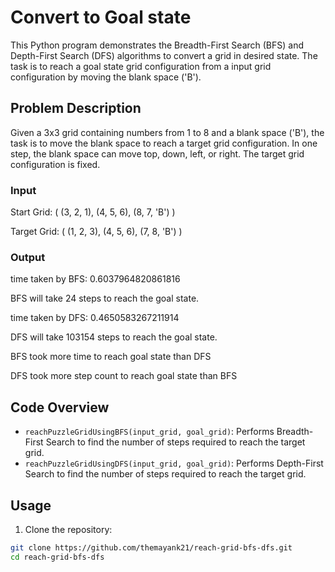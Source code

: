 # Convert to Goal state

This Python program demonstrates the Breadth-First Search (BFS) and Depth-First Search (DFS) algorithms to convert a grid in desired state. The task is to reach a goal state grid configuration from a input grid configuration by moving the blank space ('B').

## Problem Description

Given a 3x3 grid containing numbers from 1 to 8 and a blank space ('B'), the task is to move the blank space to reach a target grid configuration. In one step, the blank space can move top, down, left, or right. The target grid configuration is fixed.

### Input

Start Grid:
(
    (3, 2, 1),
    (4, 5, 6),
    (8, 7, 'B')
)

Target Grid: 
(
    (1, 2, 3),
    (4, 5, 6),
    (7, 8, 'B')
)

### Output

time taken by BFS: 0.6037964820861816

BFS will take 24 steps to reach the goal state.

time taken by DFS: 0.4650583267211914

DFS will take 103154 steps to reach the goal state.

BFS took more time to reach goal state than DFS

DFS took more step count to reach goal state than BFS


## Code Overview

- `reachPuzzleGridUsingBFS(input_grid, goal_grid)`: Performs Breadth-First Search to find the number of steps required to reach the target grid.
- `reachPuzzleGridUsingDFS(input_grid, goal_grid)`: Performs Depth-First Search to find the number of steps required to reach the target grid.

## Usage

1. Clone the repository:

```bash
git clone https://github.com/themayank21/reach-grid-bfs-dfs.git
cd reach-grid-bfs-dfs